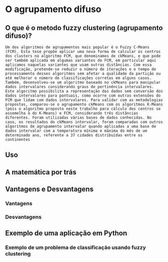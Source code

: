 # O agrupamento difuso

## O que é o metodo fuzzy clustering (agrupamento difuso)?

    Um dos algoritmos de agrupamentos mais popular é o Fuzzy C-Means (FCM). Esta tese propõe aplicar uma nova forma de calcular os centros dos clusters no algoritmo FCM, que denominamos de ckMeans, e que pode ser também aplicada em algumas variantes do FCM, em particular aqui aplicamos naquelas variantes que usam outras distâncias. Com essa modificação, pretende-se reduzir o número de iterações e o tempo de processamento desses algoritmos sem afetar a qualidade da partição ou até melhorar o número de classificações corretas em alguns casos. Também, desenvolveu-se um algoritmo baseado no ckMeans para manipular dados intervalares considerando graus de pertinência intervalares. Este algoritmo possibilita a representação dos dados sem conversão dos dados intervalares para pontuais, como ocorre com outras extensões do FCM que lidam com dados intervalares. Para validar com as metodologias propostas, comparou-se o agrupamento ckMeans com os algoritmos K-Means (pois o algoritmo proposto neste trabalho para cálculo dos centros se assemelha à do K-Means) e FCM, considerando três distâncias diferentes. Foram utilizadas várias bases de dados conhecidas. No caso, os resultados do ckMeans intervalar, foram comparadas com outros algoritmos de agrupamento intervalar quando aplicadas a uma base de dados intervalar com a temperatura mínima e máxima do mês de um determinado ano, referente a 37 cidades distribuídas entre os continentes

## Uso

## A matemática por trás

## Vantagens e Desvantagens

### Vantagens

### Desvantagens

## Exemplo de uma aplicação em Python

### Exemplo de um problema de classificação usando fuzzy clustering

```Python

```

